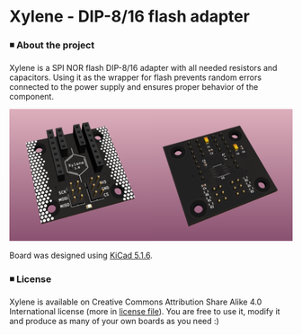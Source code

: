 # Xylene - DIP-8/16 flash adapter

### ◾ About the project

Xylene is a SPI NOR flash DIP-8/16 adapter with all needed resistors and capacitors. Using it as the wrapper for flash prevents random errors connected to the power supply and ensures proper behavior of the component.

![schema](xylene/imgs/xylene_render4.png)

Board was designed using [KiCad 5.1.6](https://kicad.org/).

### ◾ License
Xylene is available on Creative Commons Attribution Share Alike 4.0 International license (more in [license file](LICENSE.txt)). You are free to use it, modify it and produce as many of your own boards as you need :)
